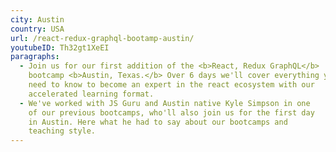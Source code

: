 ```yaml
---
city: Austin
country: USA
url: /react-redux-graphql-bootamp-austin/
youtubeID: Th32gt1XeEI
paragraphs:
  - Join us for our first addition of the <b>React, Redux GraphQL</b>
    bootcamp <b>Austin, Texas.</b> Over 6 days we'll cover everything you
    need to know to become an expert in the react ecosystem with our
    accelerated learning format.
  - We've worked with JS Guru and Austin native Kyle Simpson in one
    of our previous bootcamps, who'll also join us for the first day
    in Austin. Here what he had to say about our bootcamps and
    teaching style.
---
```

